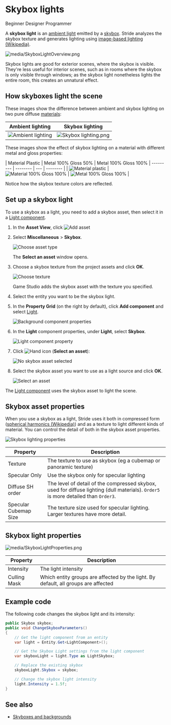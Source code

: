 # Skybox lights

<span class="badge text-bg-primary">Beginner</span>
<span class="badge text-bg-success">Designer</span>
<span class="badge text-bg-success">Programmer</span>

A **skybox light** is an [ambient light](ambient-lights.md) emitted by a [skybox](../textures/skyboxes-and-backgrounds.md). Stride analyzes the skybox texture and generates lighting using [image-based lighting (Wikipedia)](https://en.wikipedia.org/wiki/Image-based_lighting).

![media/SkyboxLightOverview.png](media/SkyboxLightOverview.png)

Skybox lights are good for exterior scenes, where the skybox is visible. They're less useful for interior scenes, such as in rooms where the skybox is only visible through windows; as the skybox light nonetheless lights the entire room, this creates an unnatural effect.

## How skyboxes light the scene

These images show the difference between ambient and skybox lighting on two pure diffuse [materials](../materials/index.md):

| Ambient lighting | Skybox lighting |
| ----------------- | ----
| ![Ambient lighting](media/AmbientLight.png) | ![Skybox lighting.png](media/SkyboxLight-MaterialPureDiffuse.png) |

These images show the effect of skybox lighting on a material with different metal and gloss properties:

| Material Plastic | Metal 100% Gloss 50% | Metal 100% Gloss 100% |
--------- | -------- | --- | -------- |
| ![Material plastic](media/SkyboxLight-MaterialPlastic.png) | ![Material 100% Gloss 100%](media/SkyboxLight-MaterialMetal100Gloss50.png) | ![Metal 100% Gloss 100%](media/SkyboxLight-MaterialMetal100Gloss100.png) |

Notice how the skybox texture colors are reflected.

## Set up a skybox light

To use a skybox as a light, you need to add a skybox asset, then select it in a [Light component](xref:Stride.Engine.LightComponent).

1. In the **Asset View**, click ![Add asset](media/engine-skybox-add-new-asset-button.png)

2. Select **Miscellaneous** > **Skybox**.

   ![Choose asset type](media/engine-skybox-choose-asset-type.png)

   The **Select an asset** window opens.

3. Choose a skybox texture from the project assets and click **OK**.

   ![Choose texture](media/engine-skybox-select-skybox-texture.png)

   Game Studio adds the skybox asset with the texture you specified.

4. Select the entity you want to be the skybox light.

5. In the **Property Grid** (on the right by default), click **Add component** and select [Light](xref:Stride.Engine.LightComponent).

   ![Background component properties](media/skybox-add-light-component.png)

6. In the **Light** component properties, under **Light**, select **Skybox**.

   ![Light component property](media/light-component-property.png)

7. Click ![Hand icon](~/manual/game-studio/media/hand-icon.png) (**Select an asset**):

   ![No skybox asset selected](media/no-skybox-asset-selected.png)

8. Select the skybox asset you want to use as a light source and click **OK**.

   ![Select an asset](media/select-skybox-asset.png)

The [Light component](xref:Stride.Engine.LightComponent) uses the skybox asset to light the scene.

## Skybox asset properties

When you use a skybox as a light, Stride uses it both in compressed form ([spherical harmonics (Wikipedia)](https://en.wikipedia.org/wiki/Spherical_harmonics)) and as a texture to light different kinds of material. You can control the detail of both in the skybox asset properties.

![Skybox lighting properties](media/skybox-asset-properties.png)

| Property | Description |
| ------------ | ---------- 
| Texture | The texture to use as skybox (eg a cubemap or panoramic texture) |
| Specular Only | Use the skybox only for specular lighting |
| Diffuse SH order | The level of detail of the compressed skybox, used for diffuse lighting (dull materials). `Order5` is more detailed than `Order3`. |
| Specular Cubemap Size | The texture size used for specular lighting. Larger textures have more detail. |

## Skybox light properties

![media/SkyboxLightProperties.png](media/SkyboxLightProperties.png)

| Property | Description |
| ------------ | ----------
| Intensity | The light intensity |
| Culling Mask | Which entity groups are affected by the light. By default, all groups are affected |

## Example code

The following code changes the skybox light and its intensity:

```cs
public Skybox skybox;
public void ChangeSkyboxParameters()
{
    // Get the light component from an entity
	var light = Entity.Get<LightComponent>();

	// Get the Skybox Light settings from the light component
	var skyboxLight = light.Type as LightSkybox;

	// Replace the existing skybox
	skyboxLight.Skybox = skybox;

	// Change the skybox light intensity
	light.Intensity = 1.5f;
}
```

## See also

* [Skyboxes and backgrounds](../textures/skyboxes-and-backgrounds.md)